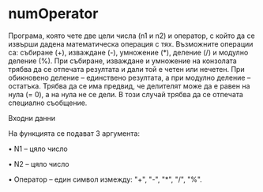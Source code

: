 # numOperator

Програма, която чете две цели числа (n1 и n2) и оператор, с който да се
извърши дадена математическа операция с тях. Възможните операции са:
събиране (+), изваждане (-), умножение (*), деление (/) и модулно деление (%). При
събиране, изваждане и умножение на конзолата трябва да се отпечата резултата
и дали той е четен или нечетен. При обикновено деление – единствено резултата,
а при модулно деление – остатъка. Трябва да се има предвид, че делителят може
да е равен на нула (= 0), а на нула не се дели. В този случай трябва да се отпечата
специално съобщение.

Входни данни

На функцията се подават 3 аргумента:

• N1 – цяло число

• N2 – цяло число

• Оператор – един символ измежду: "+", "-", "*", "/", "%".
